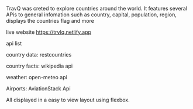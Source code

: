 TravQ was creted to explore countries around the world. It features several APis to general infomation such as country, capital, population, region, displays the countries flag and more

live website https://trvlq.netlify.app

api list

country data: restcountries
  
country facts: wikipedia api
  
weather: open-meteo api

Airports: AviationStack Api

All displayed in a easy to view layout using flexbox. 

